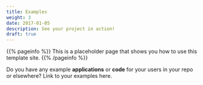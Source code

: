 ```yaml
---
title: Examples
weight: 3
date: 2017-01-05
description: See your project in action!
draft: true
---
```


{{% pageinfo %}}
This is a placeholder page that shows you how to use this template site.
{{% /pageinfo %}}

Do you have any example **applications** or **code** for your users in your repo
or elsewhere? Link to your examples here.
